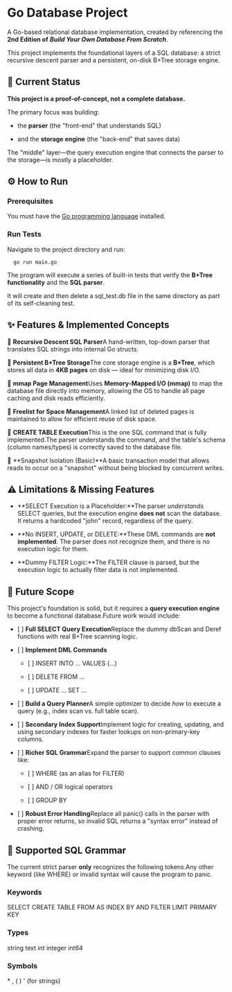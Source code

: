 Go Database Project
===================

A Go-based relational database implementation, created by referencing the **2nd Edition of** _**Build Your Own Database From Scratch**_.

This project implements the foundational layers of a SQL database: a strict recursive descent parser and a persistent, on-disk B+Tree storage engine.

🚧 Current Status
-----------------

**This project is a proof-of-concept, not a complete database.**

The primary focus was building:

*   the **parser** (the "front-end" that understands SQL)
    
*   and the **storage engine** (the "back-end" that saves data)
    

The "middle" layer—the query execution engine that connects the parser to the storage—is mostly a placeholder.

⚙️ How to Run
-------------

### Prerequisites

You must have the [Go programming language](https://go.dev/doc/install) installed.

### Run Tests

Navigate to the project directory and run:

`   go run main.go   `

The program will execute a series of built-in tests that verify the **B+Tree functionality** and the **SQL parser**.

It will create and then delete a sql\_test.db file in the same directory as part of its self-cleaning test.

✨ Features & Implemented Concepts
---------------------------------

🔹 **Recursive Descent SQL Parser**A hand-written, top-down parser that translates SQL strings into internal Go structs.

🔹 **Persistent B+Tree Storage**The core storage engine is a **B+Tree**, which stores all data in **4KB pages** on disk — ideal for minimizing disk I/O.

🔹 **mmap Page Management**Uses **Memory-Mapped I/O (mmap)** to map the database file directly into memory, allowing the OS to handle all page caching and disk reads efficiently.

🔹 **Freelist for Space Management**A linked list of deleted pages is maintained to allow for efficient reuse of disk space.

🔹 **CREATE TABLE Execution**This is the one SQL command that is fully implemented.The parser understands the command, and the table's schema (column names/types) is correctly saved to the database file.

🔹 **Snapshot Isolation (Basic)**A basic transaction model that allows reads to occur on a "snapshot" without being blocked by concurrent writes.

⚠️ Limitations & Missing Features
---------------------------------

*   **SELECT Execution is a Placeholder:**The parser _understands_ SELECT queries, but the execution engine **does not** scan the database. It returns a hardcoded "john" record, regardless of the query.
    
*   **No INSERT, UPDATE, or DELETE:**These DML commands are **not implemented**. The parser does not recognize them, and there is no execution logic for them.
    
*   **Dummy FILTER Logic:**The FILTER clause is parsed, but the execution logic to actually filter data is not implemented.
    

🚀 Future Scope
---------------

This project's foundation is solid, but it requires a **query execution engine** to become a functional database.Future work would include:

*   \[ \] **Full SELECT Query Execution**Replace the dummy dbScan and Deref functions with real B+Tree scanning logic.
    
*   \[ \] **Implement DML Commands**
    
    *   \[ \] INSERT INTO ... VALUES (...)
        
    *   \[ \] DELETE FROM ...
        
    *   \[ \] UPDATE ... SET ...
        
*   \[ \] **Build a Query Planner**A simple optimizer to decide _how_ to execute a query (e.g., index scan vs. full table scan).
    
*   \[ \] **Secondary Index Support**Implement logic for creating, updating, and using secondary indexes for faster lookups on non-primary-key columns.
    
*   \[ \] **Richer SQL Grammar**Expand the parser to support common clauses like:
    
    *   \[ \] WHERE (as an alias for FILTER)
        
    *   \[ \] AND / OR logical operators
        
    *   \[ \] GROUP BY
        
*   \[ \] **Robust Error Handling**Replace all panic() calls in the parser with proper error returns, so invalid SQL returns a "syntax error" instead of crashing.
    

🧠 Supported SQL Grammar
------------------------

The current strict parser **only** recognizes the following tokens.Any other keyword (like WHERE) or invalid syntax will cause the program to panic.

### Keywords

SELECT CREATE TABLE FROM AS INDEX BY AND FILTER LIMIT PRIMARY KEY

### Types

string text int integer int64

### Symbols

\* , ( ) ' (for strings)